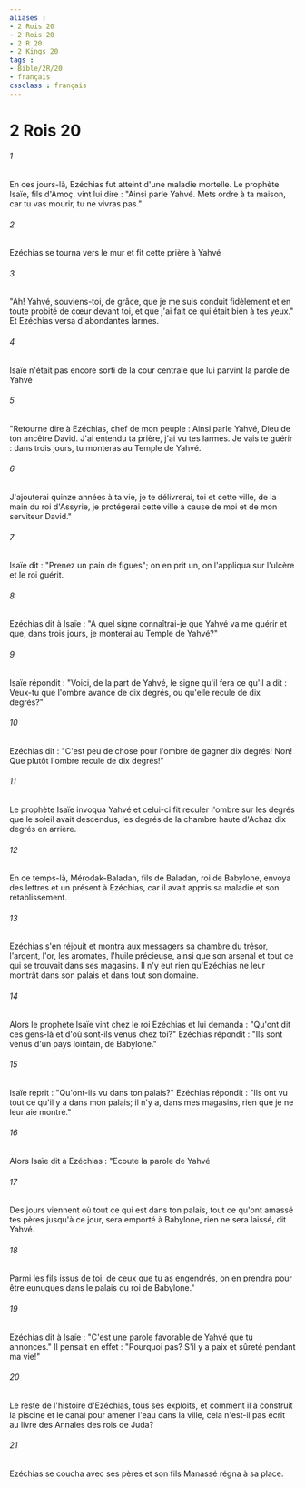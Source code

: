 ```yaml
---
aliases : 
- 2 Rois 20
- 2 Rois 20
- 2 R 20
- 2 Kings 20
tags : 
- Bible/2R/20
- français
cssclass : français
---
```


# 2 Rois 20

###### 1
En ces jours-là, Ezéchias fut atteint d'une maladie mortelle. Le prophète Isaïe, fils d'Amoç, vint lui dire : "Ainsi parle Yahvé. Mets ordre à ta maison, car tu vas mourir, tu ne vivras pas."
###### 2
Ezéchias se tourna vers le mur et fit cette prière à Yahvé
###### 3
"Ah! Yahvé, souviens-toi, de grâce, que je me suis conduit fidèlement et en toute probité de cœur devant toi, et que j'ai fait ce qui était bien à tes yeux." Et Ezéchias versa d'abondantes larmes.
###### 4
Isaïe n'était pas encore sorti de la cour centrale que lui parvint la parole de Yahvé
###### 5
"Retourne dire à Ezéchias, chef de mon peuple : Ainsi parle Yahvé, Dieu de ton ancêtre David. J'ai entendu ta prière, j'ai vu tes larmes. Je vais te guérir : dans trois jours, tu monteras au Temple de Yahvé.
###### 6
J'ajouterai quinze années à ta vie, je te délivrerai, toi et cette ville, de la main du roi d'Assyrie, je protégerai cette ville à cause de moi et de mon serviteur David."
###### 7
Isaïe dit : "Prenez un pain de figues"; on en prit un, on l'appliqua sur l'ulcère et le roi guérit.
###### 8
Ezéchias dit à Isaïe : "A quel signe connaîtrai-je que Yahvé va me guérir et que, dans trois jours, je monterai au Temple de Yahvé?"
###### 9
Isaïe répondit : "Voici, de la part de Yahvé, le signe qu'il fera ce qu'il a dit : Veux-tu que l'ombre avance de dix degrés, ou qu'elle recule de dix degrés?"
###### 10
Ezéchias dit : "C'est peu de chose pour l'ombre de gagner dix degrés! Non! Que plutôt l'ombre recule de dix degrés!"
###### 11
Le prophète Isaïe invoqua Yahvé et celui-ci fit reculer l'ombre sur les degrés que le soleil avait descendus, les degrés de la chambre haute d'Achaz dix degrés en arrière.
###### 12
En ce temps-là, Mérodak-Baladan, fils de Baladan, roi de Babylone, envoya des lettres et un présent à Ezéchias, car il avait appris sa maladie et son rétablissement.
###### 13
Ezéchias s'en réjouit et montra aux messagers sa chambre du trésor, l'argent, l'or, les aromates, l'huile précieuse, ainsi que son arsenal et tout ce qui se trouvait dans ses magasins. Il n'y eut rien qu'Ezéchias ne leur montrât dans son palais et dans tout son domaine.
###### 14
Alors le prophète Isaïe vint chez le roi Ezéchias et lui demanda : "Qu'ont dit ces gens-là et d'où sont-ils venus chez toi?" Ezéchias répondit : "Ils sont venus d'un pays lointain, de Babylone."
###### 15
Isaïe reprit : "Qu'ont-ils vu dans ton palais?" Ezéchias répondit : "Ils ont vu tout ce qu'il y a dans mon palais; il n'y a, dans mes magasins, rien que je ne leur aie montré."
###### 16
Alors Isaïe dit à Ezéchias : "Ecoute la parole de Yahvé
###### 17
Des jours viennent où tout ce qui est dans ton palais, tout ce qu'ont amassé tes pères jusqu'à ce jour, sera emporté à Babylone, rien ne sera laissé, dit Yahvé.
###### 18
Parmi les fils issus de toi, de ceux que tu as engendrés, on en prendra pour être eunuques dans le palais du roi de Babylone."
###### 19
Ezéchias dit à Isaïe : "C'est une parole favorable de Yahvé que tu annonces." Il pensait en effet : "Pourquoi pas? S'il y a paix et sûreté pendant ma vie!"
###### 20
Le reste de l'histoire d'Ezéchias, tous ses exploits, et comment il a construit la piscine et le canal pour amener l'eau dans la ville, cela n'est-il pas écrit au livre des Annales des rois de Juda?
###### 21
Ezéchias se coucha avec ses pères et son fils Manassé régna à sa place.
